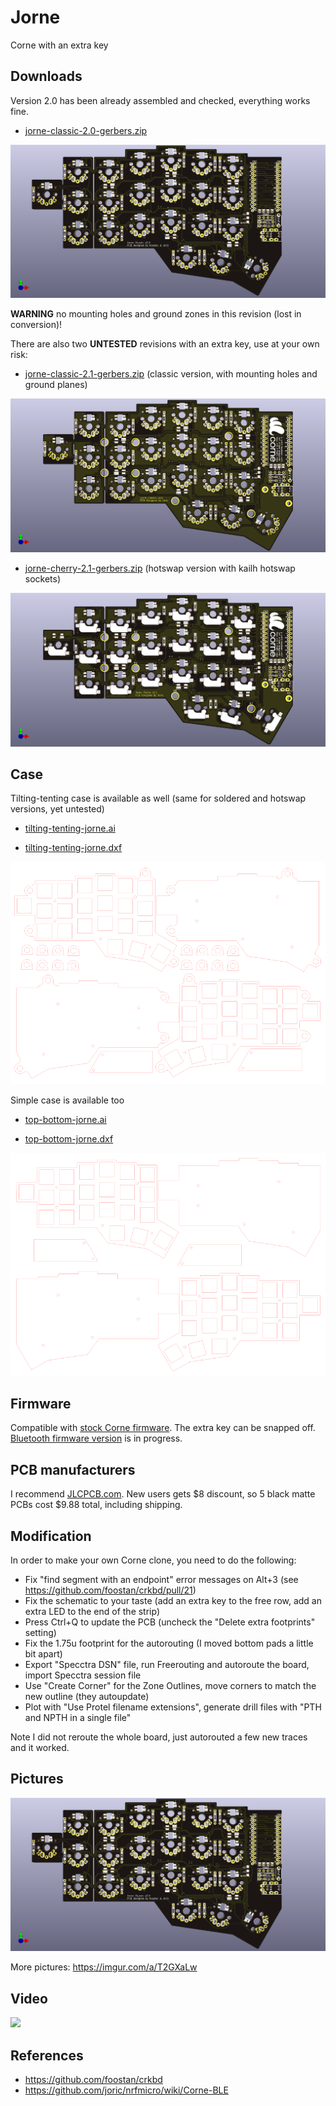 # Jorne

Corne with an extra key

## Downloads

Version 2.0 has been already assembled and checked, everything works fine.

* [jorne-classic-2.0-gerbers.zip](https://github.com/joric/crkbd/raw/jorne/gerbers/jorne-classic-2.0-gerbers.zip)

![](images/jorne-classic-2.0.png)

**WARNING** no mounting holes and ground zones in this revision (lost in conversion)!

There are also two **UNTESTED** revisions with an extra key, use at your own risk:

* [jorne-classic-2.1-gerbers.zip](https://github.com/joric/crkbd/raw/jorne/gerbers/jorne-classic-2.1-gerbers.zip) (classic version, with mounting holes and ground planes)

![](images/jorne-classic-2.1.png)

* [jorne-cherry-2.1-gerbers.zip](https://github.com/joric/crkbd/raw/jorne/gerbers/jorne-cherry-2.1-gerbers.zip) (hotswap version with kailh hotswap sockets)

![](images/jorne-cherry-2.1.png)

## Case

Tilting-tenting case is available as well (same for soldered and hotswap versions, yet untested)

* [tilting-tenting-jorne.ai](https://github.com/joric/crkbd/raw/jorne/corne-classic/acrylic_plate/tilting-tenting-jorne.ai)

* [tilting-tenting-jorne.dxf](https://github.com/joric/crkbd/raw/jorne/corne-classic/acrylic_plate/tilting-tenting-jorne.dxf)

![](images/tilting-tenting-jorne.png)

Simple case is available too

* [top-bottom-jorne.ai](https://github.com/joric/crkbd/raw/jorne/corne-classic/acrylic_plate/top-bottom-jorne.ai)

* [top-bottom-jorne.dxf](https://github.com/joric/crkbd/raw/jorne/corne-classic/acrylic_plate/top-bottom-jorne.dxf)

![](images/top-bottom-jorne.png)

## Firmware

Compatible with [stock Corne firmware](https://github.com/qmk/qmk_firmware/tree/master/keyboards/crkbd). The extra key can be snapped off. [Bluetooth firmware version](https://github.com/joric/nrfmicro/wiki/Corne-BLE) is in progress.

## PCB manufacturers

I recommend [JLCPCB.com](https://jlcpcb.com). New users gets $8 discount, so 5 black matte PCBs cost $9.88 total, including shipping.

## Modification

In order to make your own Corne clone, you need to do the following:

* Fix "find segment with an endpoint" error messages on Alt+3 (see https://github.com/foostan/crkbd/pull/21)
* Fix the schematic to your taste (add an extra key to the free row, add an extra LED to the end of the strip)
* Press Ctrl+Q to update the PCB (uncheck the "Delete extra footprints" setting)
* Fix the 1.75u footprint for the autorouting (I moved bottom pads a little bit apart)
* Export "Specctra DSN" file, run Freerouting and autoroute the board, import Specctra session file
* Use "Create Corner" for the Zone Outlines, move corners to match the new outline (they autoupdate)
* Plot with "Use Protel filename extensions", generate drill files with "PTH and NPTH in a single file"

Note I did not reroute the whole board, just autorouted a few new traces and it worked.

## Pictures

![](corne-classic/pcb/front.png)

More pictures: https://imgur.com/a/T2GXaLw

## Video

[![](http://img.youtube.com/vi/JKPftgYVeUQ/0.jpg)](https://youtu.be/JKPftgYVeUQ)

## References

* https://github.com/foostan/crkbd
* https://github.com/joric/nrfmicro/wiki/Corne-BLE
